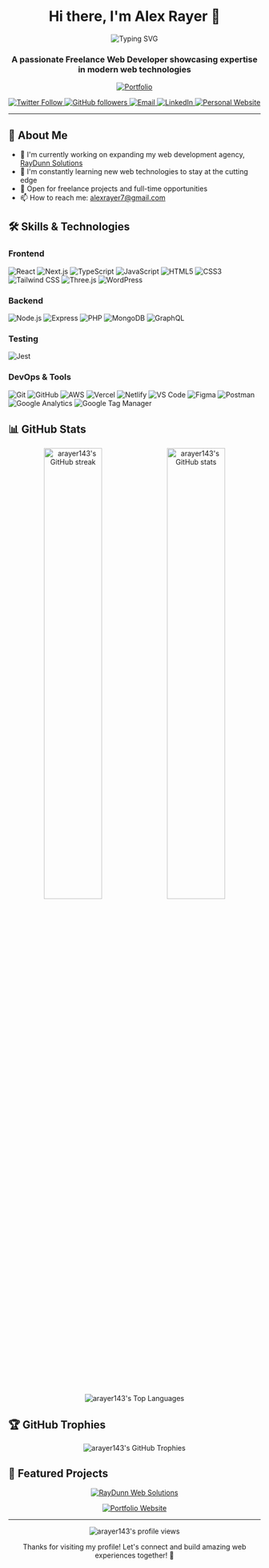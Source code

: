 <h1 align="center">Hi there, I'm Alex Rayer 👋</h1>

<p align="center">
  <img src="https://readme-typing-svg.herokuapp.com?font=Fira+Code&pause=1000&color=3498DB&center=true&vCenter=true&width=435&lines=Full+Stack+Web+Developer;React+%7C+Next.js+%7C+TypeScript+Expert;Passionate+about+Modern+Web+Tech" alt="Typing SVG" />
</p>

<h3 align="center">A passionate Freelance Web Developer showcasing expertise in modern web technologies</h3>

<p align="center">
  <a href="https://raydunnsolutions.com/">
    <img src="https://img.shields.io/badge/Portfolio-RayDunn%20Solutions-blue?style=for-the-badge&logo=google-chrome&logoColor=white" alt="Portfolio" />
  </a>
</p>

<p align="center">
  <a href="https://twitter.com/Alex_Rayer_">
    <img src="https://img.shields.io/twitter/follow/Alex_Rayer_?logo=twitter&style=for-the-badge" alt="Twitter Follow" />
  </a>
  <a href="https://github.com/arayer143">
    <img src="https://img.shields.io/github/followers/arayer143?logo=github&style=for-the-badge" alt="GitHub followers" />
  </a>
  <a href="mailto:dev.alexrayer7@gmail.com">
    <img src="https://img.shields.io/badge/Email-Contact%20Me-red?style=for-the-badge&logo=gmail&logoColor=white" alt="Email" />
  </a>
  <a href="https://www.linkedin.com/in/alex-rayer/">
    <img src="https://img.shields.io/badge/linkedin-%230077B5.svg?style=for-the-badge&logo=linkedin&logoColor=white" alt="LinkedIn" />
  </a>
  <a href="https://alexrayer.com">
    <img src="https://img.shields.io/badge/Portfolio-alexrayer.com-black?style=for-the-badge" alt="Personal Website" />
  </a>
</p>

<hr>

## 🚀 About Me

- 🔭 I'm currently working on expanding my web development agency, [RayDunn Solutions](https://raydunnsolutions.com/)
- 🌱 I'm constantly learning new web technologies to stay at the cutting edge
- 💼 Open for freelance projects and full-time opportunities
- 📫 How to reach me: [alexrayer7@gmail.com](mailto:alexrayer7@gmail.com)

## 🛠️ Skills & Technologies

<p align="center">

### Frontend
![React](https://img.shields.io/badge/React-20232A?style=for-the-badge&logo=react&logoColor=61DAFB)
![Next.js](https://img.shields.io/badge/Next.js-000000?style=for-the-badge&logo=next.js&logoColor=white)
![TypeScript](https://img.shields.io/badge/TypeScript-007ACC?style=for-the-badge&logo=typescript&logoColor=white)
![JavaScript](https://img.shields.io/badge/JavaScript-F7DF1E?style=for-the-badge&logo=javascript&logoColor=black)
![HTML5](https://img.shields.io/badge/HTML5-E34F26?style=for-the-badge&logo=html5&logoColor=white)
![CSS3](https://img.shields.io/badge/CSS3-1572B6?style=for-the-badge&logo=css3&logoColor=white)
![Tailwind CSS](https://img.shields.io/badge/Tailwind_CSS-38B2AC?style=for-the-badge&logo=tailwind-css&logoColor=white)
![Three.js](https://img.shields.io/badge/Three.js-000000?style=for-the-badge&logo=three.js&logoColor=white)
![WordPress](https://img.shields.io/badge/WordPress-21759B?style=for-the-badge&logo=wordpress&logoColor=white)

### Backend
![Node.js](https://img.shields.io/badge/Node.js-43853D?style=for-the-badge&logo=node.js&logoColor=white)
![Express](https://img.shields.io/badge/Express-000000?style=for-the-badge&logo=express&logoColor=white)
![PHP](https://img.shields.io/badge/PHP-777BB4?style=for-the-badge&logo=php&logoColor=white)
![MongoDB](https://img.shields.io/badge/MongoDB-4EA94B?style=for-the-badge&logo=mongodb&logoColor=white)
![GraphQL](https://img.shields.io/badge/GraphQL-E10098?style=for-the-badge&logo=graphql&logoColor=white)

### Testing
![Jest](https://img.shields.io/badge/Jest-C21325?style=for-the-badge&logo=jest&logoColor=white)

### DevOps & Tools
![Git](https://img.shields.io/badge/Git-F05032?style=for-the-badge&logo=git&logoColor=white)
![GitHub](https://img.shields.io/badge/GitHub-181717?style=for-the-badge&logo=github&logoColor=white)
![AWS](https://img.shields.io/badge/AWS-232F3E?style=for-the-badge&logo=amazon-aws&logoColor=white)
![Vercel](https://img.shields.io/badge/Vercel-000000?style=for-the-badge&logo=vercel&logoColor=white)
![Netlify](https://img.shields.io/badge/Netlify-00C7B7?style=for-the-badge&logo=netlify&logoColor=white)
![VS Code](https://img.shields.io/badge/VS_Code-007ACC?style=for-the-badge&logo=visual-studio-code&logoColor=white)
![Figma](https://img.shields.io/badge/Figma-F24E1E?style=for-the-badge&logo=figma&logoColor=white)
![Postman](https://img.shields.io/badge/Postman-FF6C37?style=for-the-badge&logo=postman&logoColor=white)
![Google Analytics](https://img.shields.io/badge/Google%20Analytics-E37400?style=for-the-badge&logo=google%20analytics&logoColor=white)
![Google Tag Manager](https://img.shields.io/badge/Google%20Tag%20Manager-246FDB?style=for-the-badge&logo=google%20tag%20manager&logoColor=white)

</p>

## 📊 GitHub Stats

<p align="center">
  <img src="https://github-readme-streak-stats.herokuapp.com/?user=arayer143&theme=radical" width="48%" alt="arayer143's GitHub streak"/>
  <img src="https://github-readme-stats.vercel.app/api?username=arayer143&show_icons=true&theme=radical" width="48%" alt="arayer143's GitHub stats"/>
</p>

<p align="center">
  <img src="https://github-readme-stats.vercel.app/api/top-langs/?username=arayer143&layout=compact&theme=radical" alt="arayer143's Top Languages"/>
</p>

## 🏆 GitHub Trophies

<p align="center">
  <img src="https://github-profile-trophy.vercel.app/?username=arayer143&theme=radical&column=4&margin-w=15&margin-h=15" alt="arayer143's GitHub Trophies"/>
</p>

## 📌 Featured Projects

<p align="center">
  <a href="https://github.com/arayer143/RayDunn-Web-Solutions">
    <img src="https://github-readme-stats.vercel.app/api/pin/?username=arayer143&repo=RayDunn-Web-Solutions&theme=radical" alt="RayDunn Web Solutions"/>
  </a>
</p>
<p align="center">
  <a href="https://github.com/arayer143/Portfolio-Website">
    <img src="https://github-readme-stats.vercel.app/api/pin/?username=arayer143&repo=Portfolio-Website&theme=radical" alt="Portfolio Website"/>
  </a>
</p>

<hr>

<p align="center">
  <img src="https://komarev.com/ghpvc/?username=arayer143&label=Profile%20views&color=0e75b6&style=flat" alt="arayer143's profile views" />
</p>

<p align="center">Thanks for visiting my profile! Let's connect and build amazing web experiences together! 🚀</p>
